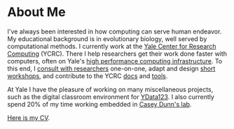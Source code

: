 # About Me

I've always been interested in how computing can serve human endeavor. My educational background is in evolutionary biology, well served by computational methods. I currently work at the [Yale Center for Research Computing](https://research.computing.yale.edu/) (YCRC). There I help researchers get their work done faster with computers, often on Yale's [high performance computing infrastructure](https://docs.ycrc.yale.edu/clusters-at-yale/clusters/). To this end, I [consult with researchers](https://docs.ycrc.yale.edu/#in-person-support) one-on-one, adapt and design [short workshops](https://research.computing.yale.edu/training), and contribute to the YCRC [docs](https://github.com/ycrc/ycrc.github.io/tree/src) and [tools](https://github.com/ycrc).

At Yale I have the pleasure of working on many miscellaneous projects, such as the digital classroom environment for [YData123](http://ydata123.org/). I also currently spend 20% of my time working embedded in [Casey Dunn's lab](http://dunnlab.org/).

[Here is my CV](CV_Benjamin_Robert_Evans.pdf).

